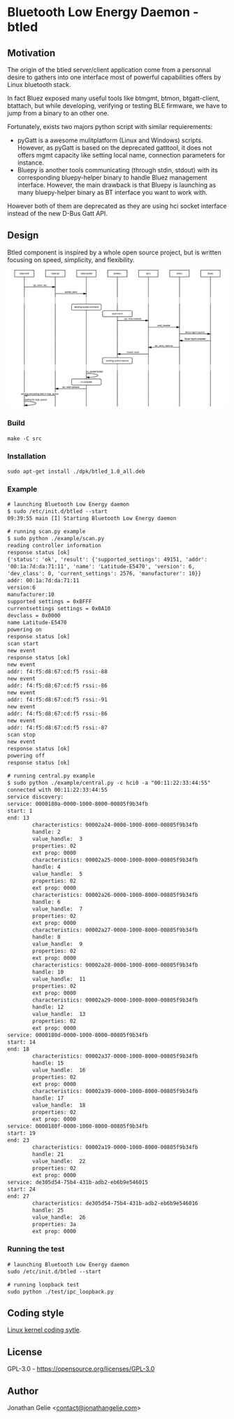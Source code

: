 # Bluetooth Low Energy Daemon - btled

## Motivation

The origin of the btled server/client application come from a personnal desire to gathers 
into one interface most of powerful capabilities offers by Linux bluetooth stack.

In fact Bluez exposed many useful tools like btmgmt, btmon, btgatt-client, btattach, but while developing, verifying or testing BLE firmware, we have to jump from a binary to an other one.

Fortunately, exists two majors python script with similar requierements:

* pyGatt is a awesome mulitplatform (Linux and Windows) scripts.
However, as pyGatt is based on the deprecated gatttool, it does not offers mgmt capacity like setting local name, connection parameters for instance.
* Bluepy is another tools communicating (through stdin, stdout) with its corresponding bluepy-helper binary to handle Bluez management interface.
However, the main drawback is that Bluepy is launching as many bluepy-helper binary as BT interface you want to work with.

However both of them are deprecated as they are using hci socket interface instead of the new D-Bus Gatt API.

## Design

Btled component is inspired by a whole open source project, but is written focusing on speed, simplicity, and flexibility.

![Btled design](./images/btled_design.png)
### Build

```shell
make -C src
```

### Installation

```shell
sudo apt-get install ./dpk/btled_1.0_all.deb
```

### Example

```shell
# launching Bluetooth Low Energy daemon
$ sudo /etc/init.d/btled --start
09:39:55 main [I] Starting Bluetooth Low Energy daemon
```

```shell
# running scan.py example
$ sudo python ./example/scan.py
reading controller information
response status [ok]
{'status': 'ok', 'result': {'supported_settings': 49151, 'addr': '00:1a:7d:da:71:11', 'name': 'Latitude-E5470', 'version': 6, 'dev_class': 0, 'current_settings': 2576, 'manufacturer': 10}}
addr: 00:1a:7d:da:71:11
version:6
manufacturer:10
supported settings = 0xBFFF
currentsettings settings = 0x0A10
devclass = 0x0000
name Latitude-E5470
powering on
response status [ok]
scan start
new event
response status [ok]
new event
addr: f4:f5:d8:67:cd:f5 rssi:-88 
new event
addr: f4:f5:d8:67:cd:f5 rssi:-86 
new event
addr: f4:f5:d8:67:cd:f5 rssi:-91 
new event
addr: f4:f5:d8:67:cd:f5 rssi:-86 
new event
addr: f4:f5:d8:67:cd:f5 rssi:-87 
scan stop
new event
response status [ok]
powering off
response status [ok]

```

```shell
# running central.py example
$ sudo python ./example/central.py -c hci0 -a "00:11:22:33:44:55"
connected with 00:11:22:33:44:55
service discovery:
service: 0000180a-0000-1000-8000-00805f9b34fb
start: 1
end: 13
        characteristics: 00002a24-0000-1000-8000-00805f9b34fb
        handle: 2
        value_handle:  3
        properties: 02
        ext prop: 0000
        characteristics: 00002a25-0000-1000-8000-00805f9b34fb
        handle: 4
        value_handle:  5
        properties: 02
        ext prop: 0000
        characteristics: 00002a26-0000-1000-8000-00805f9b34fb
        handle: 6
        value_handle:  7
        properties: 02
        ext prop: 0000
        characteristics: 00002a27-0000-1000-8000-00805f9b34fb
        handle: 8
        value_handle:  9
        properties: 02
        ext prop: 0000
        characteristics: 00002a28-0000-1000-8000-00805f9b34fb
        handle: 10
        value_handle:  11
        properties: 02
        ext prop: 0000
        characteristics: 00002a29-0000-1000-8000-00805f9b34fb
        handle: 12
        value_handle:  13
        properties: 02
        ext prop: 0000
service: 0000180d-0000-1000-8000-00805f9b34fb
start: 14
end: 18
        characteristics: 00002a37-0000-1000-8000-00805f9b34fb
        handle: 15
        value_handle:  16
        properties: 02
        ext prop: 0000
        characteristics: 00002a39-0000-1000-8000-00805f9b34fb
        handle: 17
        value_handle:  18
        properties: 02
        ext prop: 0000
service: 0000180f-0000-1000-8000-00805f9b34fb
start: 19
end: 23
        characteristics: 00002a19-0000-1000-8000-00805f9b34fb
        handle: 21
        value_handle:  22
        properties: 02
        ext prop: 0000
service: de305d54-75b4-431b-adb2-eb6b9e546015
start: 24
end: 27
        characteristics: de305d54-75b4-431b-adb2-eb6b9e546016
        handle: 25
        value_handle:  26
        properties: 3a
        ext prop: 0000

```

### Running the test

```shell
# launching Bluetooth Low Energy daemon
sudo /etc/init.d/btled --start
```

```shell
# running loopback test
sudo python ./test/ipc_loopback.py
```
## Coding style
[Linux kernel coding sytle](https://www.kernel.org/doc/html/v4.10/process/coding-style.html).

## License

GPL-3.0 - <https://opensource.org/licenses/GPL-3.0>

## Author
Jonathan Gelie <[contact@jonathangelie.com](mailto:contact@jonathangelie.com)>
